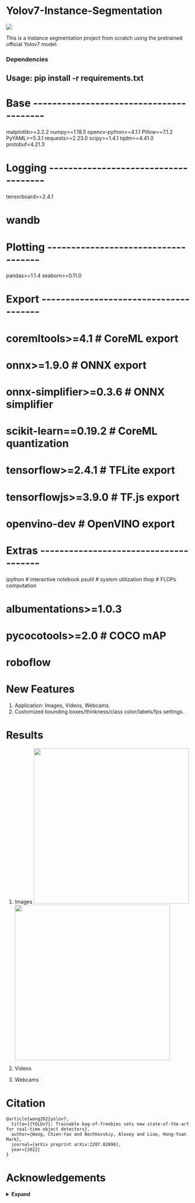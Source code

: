 # Yolov7-Instance-Segmentation

![](https://img.shields.io/badge/python-3.8-orange)

This is a instance segmentation project from scratch using the pretrained official Yolov7 model. 

### Dependencies
## Usage: pip install -r requirements.txt

# Base ----------------------------------------
matplotlib>=3.2.2
numpy>=1.18.5
opencv-python>=4.1.1
Pillow>=7.1.2
PyYAML>=5.3.1
requests>=2.23.0
scipy>=1.4.1
tqdm>=4.41.0
protobuf<4.21.3

# Logging -------------------------------------
tensorboard>=2.4.1
# wandb

# Plotting ------------------------------------
pandas>=1.1.4
seaborn>=0.11.0

# Export --------------------------------------
# coremltools>=4.1  # CoreML export
# onnx>=1.9.0  # ONNX export
# onnx-simplifier>=0.3.6  # ONNX simplifier
# scikit-learn==0.19.2  # CoreML quantization
# tensorflow>=2.4.1  # TFLite export
# tensorflowjs>=3.9.0  # TF.js export
# openvino-dev  # OpenVINO export

# Extras --------------------------------------
ipython  # interactive notebook
psutil  # system utilization
thop  # FLOPs computation
# albumentations>=1.0.3
# pycocotools>=2.0  # COCO mAP
# roboflow


# New Features
1. Application: Images, Videos, Webcams.
2. Customized bounding boxes/thinkness/class color/labels/fps settings.

# Results

1. Images
<img src="https://user-images.githubusercontent.com/84509949/196133709-713959c1-59ab-4962-bb95-6ced57df031d.jpg" width="425"/> <img src="image2.png" width="425"/> 

2. Videos

3. Webcams

# Citation

```
@article{wang2022yolov7,
  title={{YOLOv7}: Trainable bag-of-freebies sets new state-of-the-art for real-time object detectors},
  author={Wang, Chien-Yao and Bochkovskiy, Alexey and Liao, Hong-Yuan Mark},
  journal={arXiv preprint arXiv:2207.02696},
  year={2022}
}

```

# Acknowledgements

<details><summary> <b>Expand</b> </summary>
https://github.com/WongKinYiu/yolov7
</details>
